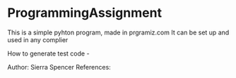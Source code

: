 # ProgrammingAssignment
This is a simple pyhton program, made in prgramiz.com
It can be set up and used in any complier

How to generate test code -



Author: Sierra Spencer
References:
